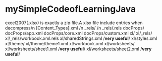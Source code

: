 # mySimpleCodeofLearningJava
excel2007(.xlsx) is exactly a zip file.A xlsx file include entries when decompress/n
[Content_Types].xml /n
_rels/ /n
_rels/.rels
docProps/
docProps/app.xml
docProps/core.xml
docProps/custom.xml
xl/
xl/_rels/
xl/_rels/workbook.xml.rels
xl/sharedStrings.xml /**very useful**/
xl/styles.xml
xl/theme/
xl/theme/theme1.xml
xl/workbook.xml
xl/worksheets/
xl/worksheets/sheet1.xml /**very useful**/
xl/worksheets/sheet2.xml /**very useful**/

